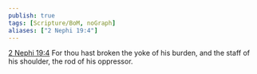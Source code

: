 ```yaml
---
publish: true
tags: [Scripture/BoM, noGraph]
aliases: ["2 Nephi 19:4"]
---
```

[2 Nephi 19:4](https://churchofjesuschrist.org/study/scriptures/bofm/2-ne/19?lang=eng&id=p4#p4) For thou hast broken the yoke of his burden, and the staff of his shoulder, the rod of his oppressor.
